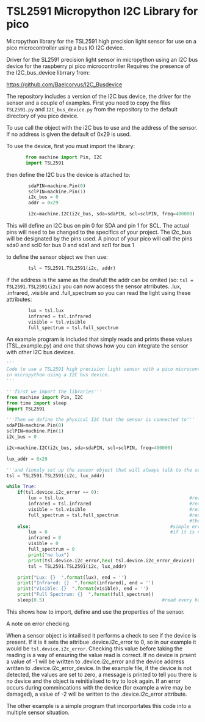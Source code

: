 # TSL2591 Micropython I2C Library for pico
 Micropython library for the TSL2591 high precision light sensor for use on a pico microcontroller using a bus IO I2C device.

Driver for the SL2591 precision light sensor in micropython using an I2C bus device for the raspberry pi pico microcontroller
Requires the presence of the I2C_bus_device librrary from:

https://github.com/Baelcorvus/I2C_Busdevice

The repository includes a version of the I2C bus device, the driver for the sensor and a couple of examples.
First you need to copy the files `TSL2591.py` and `I2C_bus_device.py` from the repository to the default directory of you pico device.

To use call the object with the i2C bus to use and the address of the sensor.
If no address is given the default of 0x29 is used.

To use the device, first you must import the library:
 ```python
        from machine import Pin, I2C
        import TSL2591
```
then define the I2C bus the device is attached to:
```python
        sdaPIN=machine.Pin(0)
        sclPIN=machine.Pin(1)
        i2c_bus = 0
        addr = 0x29

        i2c=machine.I2C(i2c_bus, sda=sdaPIN, scl=sclPIN, freq=400000)
```    
This will define an I2C bus on pin 0 for SDA and pin 1 for SCL. The actual pins will need to be changed
to the specifics of your project. The i2c_bus will be designated by the pins used. A pinout
of your pico will call the pins sda0 and scl0 for bus 0 and sda1 and scl1 for bus 1

to define the sensor object we then use:
```python
        tsl = TSL2591.TSL2591(i2c, addr)
```        
if the address is the same as the deafult the addr can be omited (so: `tsl = TSL2591.TSL2591(i2c)`
you can now access the sensor atrributes. .lux, .infrared, .visible and .full_spectrum
so you can read the light using these attributes:
```python        
        lux = tsl.lux
        infrared = tsl.infrared
        visible = tsl.visible
        full_spectrum = tsl.full_spectrum
```

An example program is included that simply reads and prints these values (TSL_example.py) and one that shows how you 
can integrate the sensor with other I2C bus devices.

```python
'''
Code to use a TSL2591 high precision light sensor with a pico microcontroller
in micropython using a I2C bus device.
'''

'''first we import the libraries'''
from machine import Pin, I2C
from time import sleep
import TSL2591

'''Then we define the physical I2C that the sensor is connected to''' 
sdaPIN=machine.Pin(0)
sclPIN=machine.Pin(1)
i2c_bus = 0

i2c=machine.I2C(i2c_bus, sda=sdaPIN, scl=sclPIN, freq=400000)

lux_addr = 0x29

'''and finnaly set up the sensor object that will always talk to the sensor'''
tsl = TSL2591.TSL2591(i2c, lux_addr)

while True:
    if(tsl.device.i2c_error == 0):
        lux = tsl.lux                                              #read the lux value
        infrared = tsl.infrared                                    #read the infrared value
        visible = tsl.visible                                      #read the visible value
        full_spectrum = tsl.full_spectrum                          #read the full_spectrum value
                                                                   #the most useful value for many projects is the lux value.
    else:                                                   #simple error checking. If no device is found the porperty tsl.device.i2c_error will be not zero.
        lux = 0                                             #if it is not zero, complain and attempt to reinitialise the object, settling the values to zero.
        infrared = 0
        visible = 0
        full_spectrum = 0        
        print("no lux")
        print(tsl.device.i2c_error,hex( tsl.device.i2c_error_device))
        tsl = TSL2591.TSL2591(i2c, lux_addr)

    print("Lux: {}  ".format(lux), end = '')                   
    print("Infrared: {}  ".format(infrared), end = '')
    print("Visible: {}  ".format(visible), end = '')
    print("Full Spectrum: {}  ".format(full_spectrum))
    sleep(0.5)                                           #read every half second - not necessary for the bus, just cosmetic, omit as needed
```
This shows how to import, define and use the properties of the sensor.

A note on error checking.

When a sensor object is intailised it performs a check to see if the device is present. If it is it sets the attribue .device.i2c_error to 0, so in our example it would
be `tsl.device.i2c_error`. 
Checking this value before taking the reading is a way of ensuring the value read is correct.
If no device is prsent a value of -1 will be written to .device.i2c_error and the device address written to .device.i2c_error_device.
In the example file, if the device is not detected, the values are set to zero, a message is printed to tell you there is no device and the object is reinitialised to try to look again.
If an error occurs during commincations with the device (for example a wire may be damaged), a value of -2  will be written to the .device.i2c_error attribute.

The other example is a simple program that incorportates this code into a multiple sensor situation.